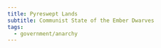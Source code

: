 ```yaml
---
title: Pyreswept Lands
subtitle: Communist State of the Ember Dwarves
tags:
  - government/anarchy
---
```


